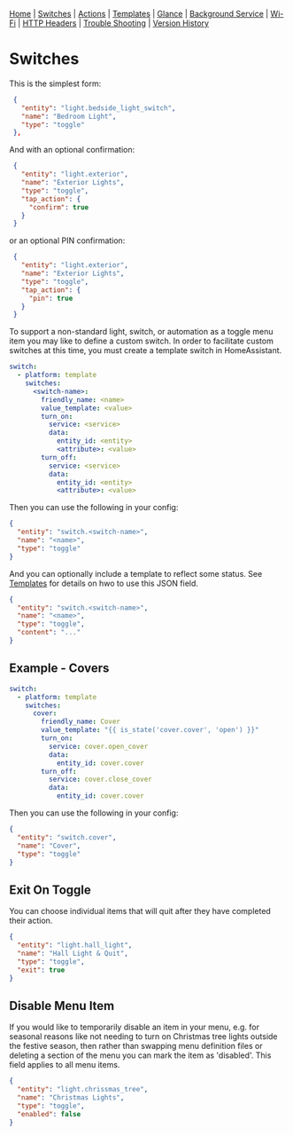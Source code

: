 [Home](../README.md) | [Switches](Switches.md) | [Actions](Actions.md) | [Templates](Templates.md) | [Glance](Glance.md) | [Background Service](../BackgroundService.md) | [Wi-Fi](../Wi-Fi.md) | [HTTP Headers](../HTTP_Headers.md) | [Trouble Shooting](../TroubleShooting.md) | [Version History](../HISTORY.md)

# Switches

This is the simplest form:

```json
 {
   "entity": "light.bedside_light_switch",
   "name": "Bedroom Light",
   "type": "toggle"
 },
```

And with an optional confirmation:

```json
 {
   "entity": "light.exterior",
   "name": "Exterior Lights",
   "type": "toggle",
   "tap_action": {
     "confirm": true
   }
 }
```

or an optional PIN confirmation:

```json
 {
   "entity": "light.exterior",
   "name": "Exterior Lights",
   "type": "toggle",
   "tap_action": {
     "pin": true
   }
 }
```

To support a non-standard light, switch, or automation as a toggle menu item you may like to define a custom switch. In order to facilitate custom switches at this time, you must create a template switch in HomeAssistant.

```yaml
switch:
  - platform: template
    switches:
      <switch-name>:
        friendly_name: <name>
        value_template: <value>
        turn_on:
          service: <service>
          data:
            entity_id: <entity>
            <attribute>: <value>
        turn_off:
          service: <service>
          data:
            entity_id: <entity>
            <attribute>: <value>
```

Then you can use the following in your config:

```json
{
  "entity": "switch.<switch-name>",
  "name": "<name>",
  "type": "toggle"
}
```

And you can optionally include a template to reflect some status. See [Templates](Templates.md) for details on hwo to use this JSON field.

```json
{
  "entity": "switch.<switch-name>",
  "name": "<name>",
  "type": "toggle",
  "content": "..."
}
```

## Example - Covers

```yaml
switch:
  - platform: template
    switches:
      cover:
        friendly_name: Cover
        value_template: "{{ is_state('cover.cover', 'open') }}"
        turn_on:
          service: cover.open_cover
          data:
            entity_id: cover.cover
        turn_off:
          service: cover.close_cover
          data:
            entity_id: cover.cover
```

Then you can use the following in your config:

```json
{
  "entity": "switch.cover",
  "name": "Cover",
  "type": "toggle"
}
```

## Exit On Toggle

You can choose individual items that will quit after they have completed their action.

```json
{
  "entity": "light.hall_light",
  "name": "Hall Light & Quit",
  "type": "toggle",
  "exit": true
}
```

## Disable Menu Item

If you would like to temporarily disable an item in your menu, e.g. for seasonal reasons like not needing to turn on Christmas tree lights outside the festive season, then rather than swapping menu definition files or deleting a section of the menu you can mark the item as 'disabled'. This field applies to all menu items.

```json
{
  "entity": "light.chrissmas_tree",
  "name": "Christmas Lights",
  "type": "toggle",
  "enabled": false
}
```

